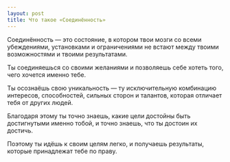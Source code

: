 ```yaml
---
layout: post
title: Что такое «Соединённость»
---
```


Соединённость — это состояние, в котором твои мозги со всеми убеждениями, установками и ограничениями не встают между твоими возможностями и твоими результатами.

Ты соединяешься со своими желаниями и позволяешь себе хотеть того, чего хочется именно тебе.

Ты осознаёшь свою уникальность — ту исключительную комбинацию интересов, способностей, сильных сторон и талантов, которая отличает тебя от других людей.

Благодаря этому ты точно знаешь, какие цели достойны быть достигнутыми именно тобой, и точно знаешь, что ты достоин их достичь.

Поэтому ты идёшь к своим целям легко, и получаешь результаты, которые принадлежат тебе по праву.